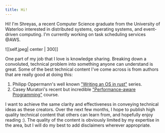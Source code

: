```yaml
---
title: Hi!
---
```

Hi! I'm Shreyas, a recent Computer Science graduate from the University of Waterloo interested in distributed systems, operating systems, and event-driven computing. I'm currently working on task scheduling services @AWS.

![[self.jpeg| center | 300]]

One part of my job that I love is knowledge sharing. Breaking down a convoluted, technical problem into something anyone can understand is great. Some of the best technical content I've come across is from authors that are really good at doing this:

1. Philipp Oppermann's well known ["Writing an OS in rust"](https://os.phil-opp.com/ ) series.
2. Casey Muratori's recent but incredible ["Performance-aware Programming"](https://www.computerenhance.com/p/welcome-to-the-performance-aware) course.

I want to achieve the same clarity and effectiveness in conveying technical ideas as these creators. Over the next few months, I hope to publish high quality technical content that others can learn from, and hopefully enjoy reading :). The quality of the content is obviously limited by my expertise in the area, but I will do my best to add disclaimers wherever appropriate.


